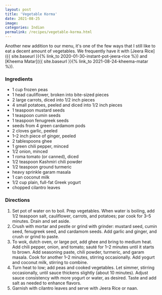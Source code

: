 ```yaml
---
layout: post
title: 'Vegetable Korma'
date: 2021-08-25
image:
categories: Indian
permalink: /recipes/vegetable-korma.html
---
```


Another new addition to our menu, it's one of the few ways that I still like to eat a decent amount of vegetables. We frequently have it with [Jeera Rice]({{ site.baseurl }}{% link_to 2020-01-30-instant-pot-jeera-rice %}) and [Kheema Matar]({{ site.baseurl }}{% link_to 2021-08-24-kheema-matar %}).

### Ingredients

- 1 cup frozen peas
- 1 head cauliflower, broken into bite-sized pieces
- 2 large carrots, diced into 1/2 inch pieces
- 4 small potatoes, peeled and diced into 1/2 inch pieces
- 1 teaspoon mustard seeds
- 1 teaspoon cumin seeds
- 1 teaspoon fenugreek seeds
- seeds from 4 green cardamom pods
- 2 cloves garlic, peeled
- 1–2 inch piece of ginger, peeled
- 2 tablespoons ghee
- 1 green chili pepper, minced
- 1/2 onion, minced
- 1 roma tomato (or canned), diced
- 1/2 teaspoon Kashmiri chili powder
- 1/2 teaspoon ground turmeric
- heavy sprinkle garam masala
- 1 can coconut milk
- 1/2 cup plain, full-fat Greek yogurt
- chopped cilantro leaves

### Directions

1. Set pot of water on to boil. Prep vegetables. When water is boiling, add 1/2 teaspoon salt, cauliflower, carrots, and potatoes; par cook for 3–5 minutes. Drain and set aside.
2. Crush with mortar and pestle or grind with grinder: mustard seed, cumin seed, fenugreek seed, and cardamom seeds. Add garlic and ginger, and crush or grind to paste.
3. To wok, dutch oven, or large pot, add ghee and bring to medium heat. Add chili pepper, onion, and tomato; sauté for 1–2 minutes until it starts to brown. Add seasoning paste, chili powder, turmeric, and garam masala. Cook for another 1–2 minutes, stirring occasionally. Add yogurt and coconut milk, stirring to combine.
4. Turn heat to low; add peas and cooked vegetables. Let simmer, stirring occasionally, until sauce thickens slightly (about 10 minutes). Adjust sauce consistency with more yogurt or water, as desired. Taste and add salt as needed to enhance flavors.
5. Garnish with cilantro leaves and serve with Jeera Rice or naan.
